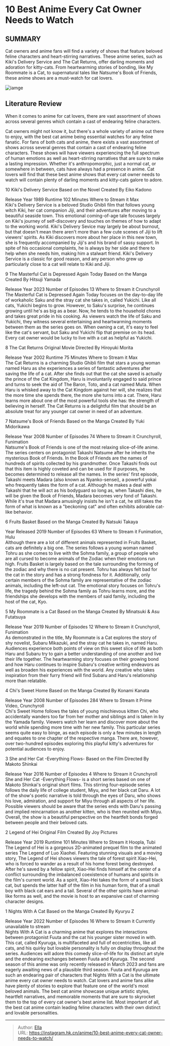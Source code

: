 # 10 Best Anime Every Cat Owner Needs to Watch


## SUMMARY 


 Cat owners and anime fans will find a variety of shows that feature beloved feline characters and heart-stirring narratives. 
 These anime series, such as Kiki&#39;s Delivery Service and The Cat Returns, offer darling moments and adoration for kitty-cats. 
 From heartwarming stories of bonding, like My Roommate is a Cat, to supernatural tales like Natsume&#39;s Book of Friends, these anime shows are a must-watch for cat lovers. 

![iamge](https://static1.srcdn.com/wordpress/wp-content/uploads/2023/09/natsume-yujincho-the-legend-of-hei-and-kiki-s-delivery-service-images.jpg)

## Literature Review

When it comes to anime for cat lovers, there are vast assortment of shows across several genres which contain a cast of endearing feline characters.




Cat owners might not know it, but there&#39;s a whole variety of anime out there to enjoy, with the best cat anime being essential watches for any feline fanatic. For fans of both cats and anime, there exists a vast assortment of shows across several genres that contain a cast of endearing feline characters. These shows will have viewers experiencing the full spectrum of human emotions as well as heart-stirring narratives that are sure to make a lasting impression.
Whether it&#39;s anthropomorphic, just a normal cat, or somewhere in between, cats have always had a presence in anime. Cat lovers will find that these best anime shows that every cat owner needs to watch will contain plenty of darling moments and kitty-cats galore to adore.









 








 10  Kiki&#39;s Delivery Service 
Based on the Novel Created By Eiko Kadono


 







  Release Year   1989    Runtime   102 Minutes    Where to Stream it   Max    
Kiki&#39;s Delivery Service is a beloved Studio Ghibli film that follows young witch Kiki, her cat companion Jiji, and their adventures after moving to a beautiful seaside town. This emotional coming-of-age tale focuses largely on Kiki&#39;s journey of self-discovery and touches on themes of how to adapt to the working world. Kiki&#39;s Delivery Sevice may largely be about burnout, but that doesn&#39;t mean there aren&#39;t more than a few cute scenes of Jiji to lift viewers&#39; spirits.
As Kiki discovers more about her place in this new town, she is frequently accompanied by Jiji&#39;s and his brand of sassy support. In spite of his occasional complaints, he is always by her side and there to help when she needs him, making him a stalwart friend. Kiki&#39;s Delivery Service is a classic for good reason, and any person who grew up particularly close to a cat will relate to Kiki and Jiji.





 9  The Masterful Cat is Depressed Again Today 
Based on the Manga Created By Hitsuji Yamada
        

  Release Year   2023    Number of Episodes   13    Where to Stream it   Crunchyroll    
The Masterful Cat is Depressed Again Today focuses on the day-to-day life of workaholic Saku and the stray cat she takes in, called Yukichi. Like all cats, Yukichi begins to grow. However, to Saku&#39;s surprise, he continues growing until he&#39;s as big as a bear. Now, he tends to the household chores and takes great pride in his cooking. As viewers watch the life of Saku and Yukichi, they witness several entertaining and heartwarming moments between them as the series goes on. When owning a cat, it&#39;s easy to feel like the cat&#39;s servant, but Saku and Yukichi flip that premise on its head. Every cat owner would be lucky to live with a cat as helpful as Yukichi.





 8  The Cat Returns 
Original Movie Directed By Hiroyuki Morita
        

  Release Year   2002    Runtime   75 Minutes    Where to Stream it   Max    
The Cat Returns is a charming Studio Ghibli film that stars a young woman named Haru as she experiences a series of fantastic adventures after saving the life of a cat. After she finds out that the cat she saved is actually the prince of the Cat Kingdom, Haru is involuntarily engaged to said prince and turns to seek the aid of The Baron, Toto, and a cat named Muta.
When Haru is whisked away to the Cat Kingdom against her will, she realizes that the more time she spends there, the more she turns into a cat. There, Haru learns more about one of the most powerful tools she has: the strength of believing in herself. The Cat Returns is a delightful film that should be an absolute treat for any younger cat owner in need of an adventure.





 7  Natsume&#39;s Book of Friends 
Based on the Manga Created By Yuki Midorikawa
        

  Release Year   2008    Number of Episodes   74    Where to Stream it   Crunchyroll, Funimation    
Natsume&#39;s Book of Friends is one of the most relaxing slice-of-life anime. The series centers on protagonist Takashi Natsume after he inherits the mysterious Book of Friends. In the Book of Friends are the names of hundreds of spirits collected by his grandmother. Once Takashi finds out that this item is highly coveted and can be used for ill purposes, he becomes determined to release all the names.
In the series&#39; first episode, Takashi meets Madara (also known as Nyanko-sensei), a powerful yokai who frequently takes the form of a cat. Although he makes a deal with Takashi that he will act as his bodyguard so long as, when Takashi dies, he will be given the Book of Friends, Madara becomes very fond of Takashi. While it&#39;s true that Madara amusingly insists he isn&#39;t a cat, he still takes the form of what is known as a &#34;beckoning cat&#34; and often exhibits adorable cat-like behavior.





 6  Fruits Basket 
Based on the Manga Created By Natsuki Takaya


 







  Year Released   2019    Number of Episodes   63    Where to Stream it   Funimation, Hulu    
Although there are a lot of different animals represented in Fruits Basket, cats are definitely a big one. The series follows a young woman named Tohru as she comes to live with the Sohma family, a group of people who are all cursed to become animals of the Zodiac when their emotions run high. Fruits Basket is largely based on the tale surrounding the forming of the zodiac and why there is no cat present. Tohru has always felt bad for the cat in the story and has a strong fondness for it. Additionally, only certain members of the Sohma family are representative of the zodiac animals, including the left-out cat.
The emotional story focuses on Tohru&#39;s life, the tragedy behind the Sohma family as Tohru learns more, and the friendships she develops with the members of said family, including the host of the cat, Kyo.





 5  My Roommate is a Cat 
Based on the Manga Created By Minatsuki &amp; Asu Futatsuya
        

  Release Year   2019    Number of Episodes   12    Where to Stream it   Crunchyroll, Funimation    
As demonstrated in the title, My Roommate is a Cat explores the story of shy novelist, Subaru Mikazuki, and the stray cat he takes in, named Haru. Audiences experience both points of view on this sweet slice of life as both Haru and Subaru try to gain a better understanding of one another and live their life together. The heartwarming story focuses on their growing bond and how Haru continues to inspire Subaru&#39;s creative writing endeavors as well as broaden his experiences with the world. Any creative who takes inspiration from their furry friend will find Subaru and Haru&#39;s relationship more than relatable.





 4  Chi&#39;s Sweet Home 
Based on the Manga Created By Konami Kanata
        

  Release Year   2008    Number of Episodes   284    Where to Stream it   Prime Video, Crunchyroll    
Chi&#39;s Sweet Home follows the tales of young mischievous kitten Chi, who accidentally wanders too far from her mother and siblings and is taken in by the Yamada family. Viewers watch her learn and discover more about the world while spending more time with her new family. This particular series seems quite easy to binge, as each episode is only a few minutes in length and equates to one chapter of the respective manga. There are, however, over two-hundred episodes exploring this playful kitty&#39;s adventures for potential audiences to enjoy.





 3  She and Her Cat -Everything Flows- 
Based on the Film Directed By Makoto Shinkai
        

  Release Year   2016    Number of Episodes   4    Where to Stream it   Crunchyroll    
She and Her Cat -Everything Flows- is a short series based on one of Makoto Shinkai&#39;s original short films. This stirring four-episode series follows the daily life of college student, Miyu, and her black cat Daru. A lot of the show&#39;s poetic narrative is told through the eyes of Daru, who shows his love, admiration, and support for Miyu through all aspects of her life. Possible viewers should be aware that the series ends with Daru&#39;s passing and implied reincarnation as another kitten, who is then reunited with Miyu. Overall, the show is a beautiful perspective on the heartfelt bonds forged between people and their beloved cats.





 2  Legend of Hei 
Original Film Created By Joy Pictures


 







  Release Year   2019    Runtime   101 Minutes    Where to Stream it   Hoopla, Tubi    
The Legend of Hei is a gorgeous 2D-animated prequel film to the animated series The Legend of Luo Xiaohei. Featuring stunning visuals and a moving story, The Legend of Hei shows viewers the tale of forest spirit Xiao-Hei, who is forced to wander as a result of his home forest being destroyed. After he&#39;s saved by a fellow spirit, Xiao-Hei finds himself at the center of a conflict surrounding the imbalanced coexistence of humans and spirits in the film&#39;s current world. As a spirit, Xiao-Hei takes the form of a small black cat, but spends the latter half of the film in his human form, that of a small boy with black cat ears and a tail. Several of the other spirits have animal-like forms as well, and the movie is host to an expansive cast of charming character designs.





 1  Nights With A Cat 
Based on the Manga Created By Kyuryu Z
        

  Release Year   2022    Number of Episodes   16    Where to Stream it   Currently unavailable to stream    
Nights With A Cat is a charming anime that explores the interactions between protagonist Fuuta and the cat his younger sister moved in with. This cat, called Kyuruga, is multifaceted and full of eccentricities, like all cats, and his quirky but lovable personality is fully on display throughout the series. Audiences will adore this comedy slice-of-life for its distinct art style and the endearing exchanges between Fuuta and Kyuruga. The second season of this anime was only recently released in March 2023 and fans are eagerly awaiting news of a plausible third season. Fuuta and Kyuruga are such an endearing pair of characters that Nights With a Cat is the ultimate anime every cat owner needs to watch.
Cat lovers and anime fans alike have plenty of stories to explore that feature one of the world&#39;s most beloved animals. The best cat anime showcase unique artistic styles, heartfelt narratives, and memorable moments that are sure to skyrocket them to the top of every cat owner&#39;s best anime list. Most important of all, the best cat anime contain leading feline characters with their own distinct and lovable personalities.

---

> Author: [Ella](https://instagram.hk.cn/)  
> URL: https://instagram.hk.cn/anime/10-best-anime-every-cat-owner-needs-to-watch/  

